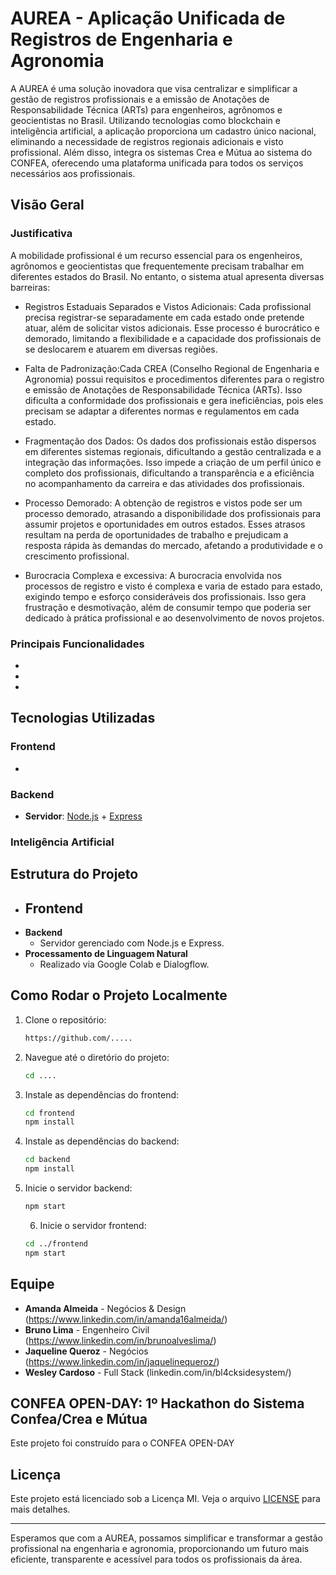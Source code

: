 # AUREA - Aplicação Unificada de Registros de Engenharia e Agronomia

A AUREA é uma solução inovadora que visa centralizar e simplificar a gestão de registros profissionais e a emissão de Anotações de Responsabilidade Técnica (ARTs)
para engenheiros, agrônomos e geocientistas no Brasil. Utilizando tecnologias como blockchain e inteligência artificial, a aplicação proporciona um cadastro único 
nacional, eliminando a necessidade de registros regionais adicionais e visto profissional. Além disso, integra os sistemas Crea e  Mútua ao sistema do CONFEA, 
oferecendo uma plataforma unificada para todos os serviços necessários aos profissionais.

## Visão Geral

### Justificativa
A mobilidade profissional é um recurso essencial para os engenheiros, agrônomos e geocientistas que frequentemente precisam trabalhar em diferentes estados do Brasil. 
No entanto, o sistema atual apresenta diversas barreiras:

- Registros Estaduais Separados e Vistos Adicionais: Cada profissional precisa registrar-se separadamente em cada estado onde pretende atuar, além de solicitar vistos adicionais. 
Esse processo é burocrático e demorado, limitando a flexibilidade e a capacidade dos profissionais de se deslocarem e atuarem em diversas regiões.

- Falta de Padronização:Cada CREA (Conselho Regional de Engenharia e Agronomia) possui requisitos e procedimentos diferentes para o registro e emissão de Anotações
de Responsabilidade Técnica (ARTs). Isso dificulta a conformidade dos profissionais e gera ineficiências, pois eles precisam se adaptar a diferentes normas e regulamentos em cada estado.

- Fragmentação dos Dados: Os dados dos profissionais estão dispersos em diferentes sistemas regionais, dificultando a gestão centralizada e a integração das informações. Isso impede a criação
de um perfil único e completo dos profissionais, dificultando a transparência e a eficiência no acompanhamento da carreira e das atividades dos profissionais.

- Processo Demorado: A obtenção de registros e vistos pode ser um processo demorado, atrasando a disponibilidade dos profissionais para assumir projetos e oportunidades em outros estados.
Esses atrasos resultam na perda de oportunidades de trabalho e prejudicam a resposta rápida às demandas do mercado, afetando a produtividade e o crescimento profissional.

- Burocracia Complexa e excessiva: A burocracia envolvida nos processos de registro e visto é complexa e varia de estado para estado, exigindo tempo e esforço consideráveis dos profissionais.
Isso gera frustração e desmotivação, além de consumir tempo que poderia ser dedicado à prática profissional e ao desenvolvimento de novos projetos.

### Principais Funcionalidades
-
-
-
## Tecnologias Utilizadas

### Frontend
- 

### Backend
- **Servidor**: [Node.js](https://nodejs.org/) + [Express](https://expressjs.com/)

### Inteligência Artificial

## Estrutura do Projeto

- **Frontend**
  - 
- **Backend**
  - Servidor gerenciado com Node.js e Express.
- **Processamento de Linguagem Natural**
  - Realizado via Google Colab e Dialogflow.

## Como Rodar o Projeto Localmente

1. Clone o repositório:
    ```bash
   https://github.com/.....
    ```
2. Navegue até o diretório do projeto:
    ```bash
    cd ....
    ```
3. Instale as dependências do frontend:
    ```bash
    cd frontend
    npm install
    ```
4. Instale as dependências do backend:
    ```bash
    cd backend
    npm install
    ```
5. Inicie o servidor backend:
    ```bash
    npm start
    ```
    6. Inicie o servidor frontend:
    ```bash
    cd ../frontend
    npm start
    ```

## Equipe

- **Amanda Almeida** - Negócios & Design (https://www.linkedin.com/in/amanda16almeida/)
- **Bruno Lima** - Engenheiro Civil (https://www.linkedin.com/in/brunoalveslima/)
- **Jaqueline Queroz** - Negócios (https://www.linkedin.com/in/jaquelinequeroz/)
- **Wesley Cardoso** - Full Stack (linkedin.com/in/bl4cksidesystem/)

## CONFEA OPEN-DAY: 1º Hackathon do Sistema Confea/Crea e Mútua

Este projeto foi construído para o CONFEA OPEN-DAY

## Licença
Este projeto está licenciado sob a Licença MI. Veja o arquivo [LICENSE](LICENSE) para mais detalhes.

---

Esperamos que com a AUREA, possamos simplificar e transformar a gestão profissional na engenharia e agronomia, 
proporcionando um futuro mais eficiente, transparente e acessível para todos os profissionais da área.
